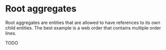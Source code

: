 # Root aggregates
Root aggregates are entities that are allowed to have references to its own child entities. The best example is a web order
that contains multiple order lines.

TODO